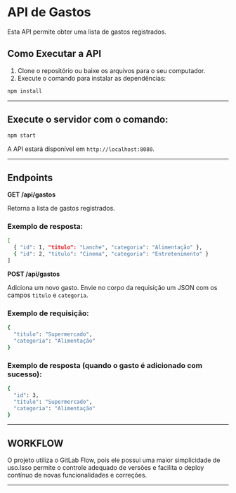 # API de Gastos

Esta API permite obter uma lista de gastos registrados.

## Como Executar a API

1. Clone o repositório ou baixe os arquivos para o seu computador.
2. Execute o comando para instalar as dependências:

```bash
npm install
```

---

## Execute o servidor com o comando:

```bash
npm start
```

A API estará disponível em `http://localhost:8080`.

---

## Endpoints

**GET /api/gastos**

Retorna a lista de gastos registrados.

### Exemplo de resposta:

```bash
[
  { "id": 1, "titulo": "Lanche", "categoria": "Alimentação" },
  { "id": 2, "titulo": "Cinema", "categoria": "Entretenimento" }
]
```

**POST /api/gastos**

Adiciona um novo gasto. Envie no corpo da requisição um JSON com os campos `titulo` e `categoria`.

### Exemplo de requisição:

```bash
{
  "titulo": "Supermercado",
  "categoria": "Alimentação"
}
```

### Exemplo de resposta (quando o gasto é adicionado com sucesso):

```bash
{
  "id": 3,
  "titulo": "Supermercado",
  "categoria": "Alimentação"
}

```

---

## WORKFLOW

O projeto utiliza o GitLab Flow, pois ele possui uma maior simplicidade de uso.Isso permite o controle adequado de versões e facilita o deploy contínuo de novas funcionalidades e correções.

---